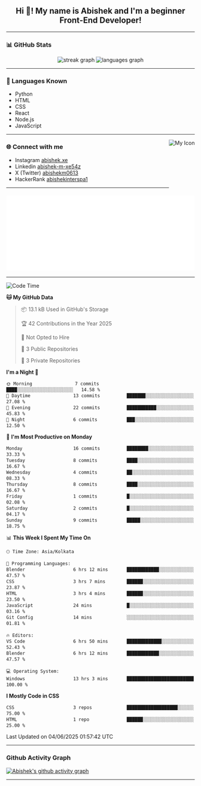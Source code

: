 <h2 align="center">Hi 👋! My name is <b>Abishek</b> and I'm a beginner Front-End Developer!</h2>

---

### 📊 GitHub Stats

<div align="center">
  <img src="https://streak-stats.demolab.com?user=Abishek-Web-Co&locale=en&mode=daily&theme=dracula&hide_border=false&border_radius=5" height="150" alt="streak graph" />
  <img src="https://github-readme-stats.vercel.app/api/top-langs?username=Abishek-Web-Co&locale=en&hide_title=false&layout=compact&card_width=320&langs_count=5&theme=dracula&hide_border=false" height="150" alt="languages graph" />
</div>

---

### 🧠 Languages Known

- Python  
- HTML  
- CSS  
- React  
- Node.js  
- JavaScript  

---

<img align="right" height="150" src="https://abish-file.web.app/assets/favicon.png" alt="My Icon" />

### 🌐 Connect with me

- Instagram [abishek.xe](https://www.instagram.com/abishek.xe/)
- Linkedin [abishek-m-xe54z](https://www.linkedin.com/in/abishek-m-xe54z/)
- X (Twitter) [abishekm0613](https://x.com/abishekm0613)
- HackerRank [abishekinterspa1](https://www.hackerrank.com/profile/abishekinterspa1)

---


<div align="center">
  <img height="200" src="pic.png" alt="Profile Picture" />
</div>

---

<!--START_SECTION:waka-->
![Code Time](http://img.shields.io/badge/Code%20Time-9%20hrs%2051%20mins-blue)

**🐱 My GitHub Data** 

> 📦 13.1 kB Used in GitHub's Storage 
 > 
> 🏆 42 Contributions in the Year 2025
 > 
> 🚫 Not Opted to Hire
 > 
> 📜 3 Public Repositories 
 > 
> 🔑 3 Private Repositories 
 > 
**I'm a Night 🦉** 

```text
🌞 Morning                7 commits           ████░░░░░░░░░░░░░░░░░░░░░   14.58 % 
🌆 Daytime                13 commits          ███████░░░░░░░░░░░░░░░░░░   27.08 % 
🌃 Evening                22 commits          ███████████░░░░░░░░░░░░░░   45.83 % 
🌙 Night                  6 commits           ███░░░░░░░░░░░░░░░░░░░░░░   12.50 % 
```
📅 **I'm Most Productive on Monday** 

```text
Monday                   16 commits          ████████░░░░░░░░░░░░░░░░░   33.33 % 
Tuesday                  8 commits           ████░░░░░░░░░░░░░░░░░░░░░   16.67 % 
Wednesday                4 commits           ██░░░░░░░░░░░░░░░░░░░░░░░   08.33 % 
Thursday                 8 commits           ████░░░░░░░░░░░░░░░░░░░░░   16.67 % 
Friday                   1 commits           █░░░░░░░░░░░░░░░░░░░░░░░░   02.08 % 
Saturday                 2 commits           █░░░░░░░░░░░░░░░░░░░░░░░░   04.17 % 
Sunday                   9 commits           █████░░░░░░░░░░░░░░░░░░░░   18.75 % 
```


📊 **This Week I Spent My Time On** 

```text
🕑︎ Time Zone: Asia/Kolkata

💬 Programming Languages: 
Blender                  6 hrs 12 mins       ████████████░░░░░░░░░░░░░   47.57 % 
CSS                      3 hrs 7 mins        ██████░░░░░░░░░░░░░░░░░░░   23.87 % 
HTML                     3 hrs 4 mins        ██████░░░░░░░░░░░░░░░░░░░   23.50 % 
JavaScript               24 mins             █░░░░░░░░░░░░░░░░░░░░░░░░   03.16 % 
Git Config               14 mins             ░░░░░░░░░░░░░░░░░░░░░░░░░   01.81 % 

🔥 Editors: 
VS Code                  6 hrs 50 mins       █████████████░░░░░░░░░░░░   52.43 % 
Blender                  6 hrs 12 mins       ████████████░░░░░░░░░░░░░   47.57 % 

💻 Operating System: 
Windows                  13 hrs 3 mins       █████████████████████████   100.00 % 
```

**I Mostly Code in CSS** 

```text
CSS                      3 repos             ███████████████████░░░░░░   75.00 % 
HTML                     1 repo              ██████░░░░░░░░░░░░░░░░░░░   25.00 % 
```




 Last Updated on 04/06/2025 01:57:42 UTC
<!--END_SECTION:waka-->

---

### Github Activity Graph

[![Abishek's github activity graph](https://github-readme-activity-graph.vercel.app/graph?username=Abishek-Web-Co&bg_color=0d1117&color=ffffff&line=9e4c98&point=9e4c9c&area=true&hide_border=true)](https://abish-file.web.app)

---

